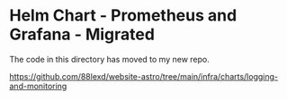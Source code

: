 # Helm Chart - Prometheus and Grafana - Migrated
The code in this directory has moved to my new repo.

https://github.com/88lexd/website-astro/tree/main/infra/charts/logging-and-monitoring
